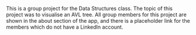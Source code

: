 This is a group project for the Data Structures class.
The topic of this project was to visualise an AVL tree. All group members for this project are shown in the about section of the app, and there is a 
placeholder link for the members which do not have a LinkedIn account.


